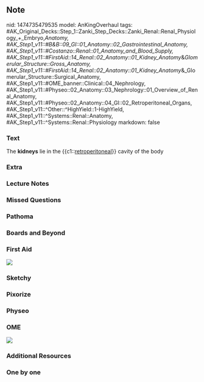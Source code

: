 ## Note
nid: 1474735479535
model: AnKingOverhaul
tags: #AK_Original_Decks::Step_1::Zanki_Step_Decks::Zanki_Renal::Renal_Physiology_+_Embryo,_Anatomy, #AK_Step1_v11::#B&B::09_GI::01_Anatomy::02_Gastrointestinal_Anatomy, #AK_Step1_v11::#Costanzo::Renal::01_Anatomy_and_Blood_Supply, #AK_Step1_v11::#FirstAid::14_Renal::02_Anatomy::01_Kidney_Anatomy_&_Glomerular_Structure::Gross_Anatomy, #AK_Step1_v11::#FirstAid::14_Renal::02_Anatomy::01_Kidney_Anatomy_&_Glomerular_Structure::Surgical_Anatomy, #AK_Step1_v11::#OME_banner::Clinical::04_Nephrology, #AK_Step1_v11::#Physeo::02_Anatomy::03_Nephrology::01_Overview_of_Renal_Anatomy, #AK_Step1_v11::#Physeo::02_Anatomy::04_GI::02_Retroperitoneal_Organs, #AK_Step1_v11::^Other::^HighYield::1-HighYield, #AK_Step1_v11::^Systems::Renal::Anatomy, #AK_Step1_v11::^Systems::Renal::Physiology
markdown: false

### Text
The <b>kidneys</b> lie in the {{c1::<u>retroperitoneal</u>}} cavity
of the body

### Extra


### Lecture Notes


### Missed Questions


### Pathoma


### Boards and Beyond


### First Aid
<img src="tmpJWVXKC.png">

### Sketchy


### Pixorize


### Physeo


### OME
<div class="ome-widget">
  <a href=
  "https://onlinemeded.org/spa/nephrology?ref=anki"><img src=
  "_OME_AnkiFlashcards_Topic_4.png"></a>
</div>

### Additional Resources


### One by one

